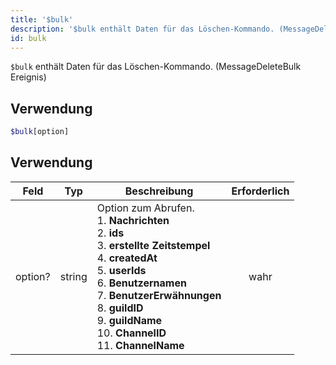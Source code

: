 ```yaml
---
title: '$bulk'
description: '$bulk enthält Daten für das Löschen-Kommando. (MessageDeleteBulk Ereignis)'
id: bulk
---
```


`$bulk` enthält Daten für das Löschen-Kommando. (MessageDeleteBulk Ereignis)

## Verwendung

```php
$bulk[option]
```

## Verwendung

| Feld    | Typ    | Beschreibung                                                                                                                                                                                                                                                                                                                                                                         | Erforderlich |
| ------- | ------ | ------------------------------------------------------------------------------------------------------------------------------------------------------------------------------------------------------------------------------------------------------------------------------------------------------------------------------------------------------------------------------------ |:------------:|
| option? | string | Option zum Abrufen. <br /> 1. **Nachrichten** <br /> 2. **ids** <br /> 3. **erstellte Zeitstempel** <br /> 4. **createdAt** <br /> 5. **userIds** <br /> 6. **Benutzernamen**  <br /> 7. **BenutzerErwähnungen** <br /> 8. **guildID** <br /> 9. **guildName** <br /> 10. **ChannelID** <br /> 11. **ChannelName** |     wahr     |